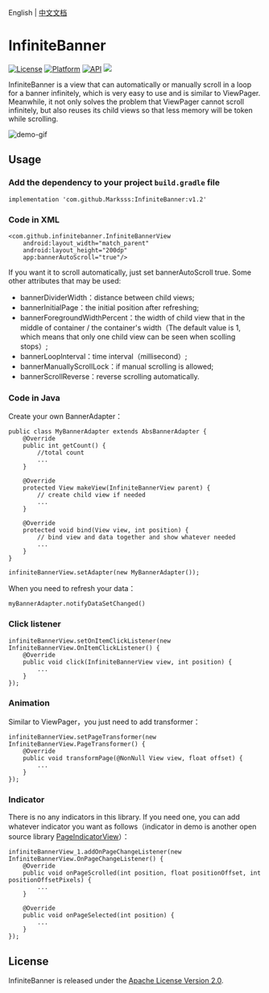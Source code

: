 English  |  [中文文档](README_cn.md)

# InfiniteBanner
[![License](https://img.shields.io/badge/License-Apache%202.0-blue.svg)](https://opensource.org/licenses/Apache-2.0)
[![Platform](https://img.shields.io/badge/platform-android-green.svg)](http://developer.android.com/index.html)
[![API](https://img.shields.io/badge/API-14%2B-brightgreen.svg?style=flat)](https://android-arsenal.com/api?level=14)
[![](https://jitpack.io/v/Marksss/InfiniteBanner.svg)](https://jitpack.io/#Marksss/InfiniteBanner)

InfiniteBanner is a view that can automatically or manually scroll in a loop for a banner infinitely, which is very easy to use and is similar to ViewPager. Meanwhile, it not only solves the problem that ViewPager cannot scroll infinitely, but also reuses its child views so that less memory will be token while scrolling.

![demo-gif](https://github.com/Marksss/InfiniteBanner/blob/master/gif/demo.gif)
## Usage
### Add the dependency to your project `build.gradle` file
``` implementation 'com.github.Marksss:InfiniteBanner:v1.2' ```
### Code in XML
```
<com.github.infinitebanner.InfiniteBannerView
    android:layout_width="match_parent"
    android:layout_height="200dp"
    app:bannerAutoScroll="true"/>
```
If you want it to scroll automatically, just set bannerAutoScroll true. Some other attributes that may be used:
- bannerDividerWidth：distance between child views;
- bannerInitialPage：the initial position after refreshing;
- bannerForegroundWidthPercent：the width of child view that in the middle of container / the container's width（The default value is 1, which means that only one child view can be seen when scolling stops）;
- bannerLoopInterval：time interval（millisecond）;
- bannerManuallyScrollLock：if manual scrolling is allowed;
- bannerScrollReverse：reverse scrolling automatically.

### Code in Java

Create your own BannerAdapter：
```
public class MyBannerAdapter extends AbsBannerAdapter {
    @Override
    public int getCount() {
        //total count
        ...
    }

    @Override
    protected View makeView(InfiniteBannerView parent) {
        // create child view if needed
        ...
    }

    @Override
    protected void bind(View view, int position) {
        // bind view and data together and show whatever needed
        ...
    }
}
```
```
infiniteBannerView.setAdapter(new MyBannerAdapter());
```
When you need to refresh your data：

```
myBannerAdapter.notifyDataSetChanged()
```

### Click listener
```
infiniteBannerView.setOnItemClickListener(new InfiniteBannerView.OnItemClickListener() {
    @Override
    public void click(InfiniteBannerView view, int position) {
        ...
    }
});
```

### Animation
Similar to ViewPager，you just need to add transformer：
```
infiniteBannerView.setPageTransformer(new InfiniteBannerView.PageTransformer() {
    @Override
    public void transformPage(@NonNull View view, float offset) {
        ...
    }
});
```

### Indicator
There is no any indicators in this library. If you need one, you can add whatever indicator you want as follows（indicator in demo is another open source library [PageIndicatorView](https://github.com/romandanylyk/PageIndicatorView "PageIndicatorView")）：
```
infiniteBannerView_1.addOnPageChangeListener(new InfiniteBannerView.OnPageChangeListener() {
    @Override
    public void onPageScrolled(int position, float positionOffset, int positionOffsetPixels) {
        ...
    }

    @Override
    public void onPageSelected(int position) {
        ...
    }
});
```
## License
InfiniteBanner is released under the [Apache License Version 2.0](LICENSE).
